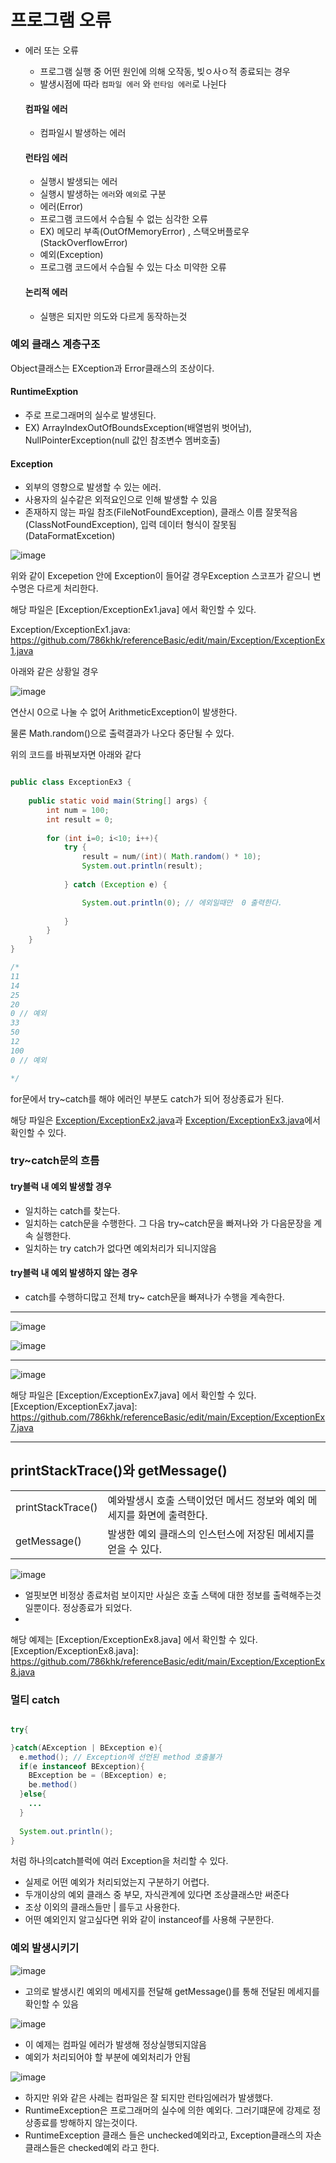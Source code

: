 # 프로그램 오류

- 에러 또는 오류
  - 프로그램 실행 중 어떤 원인에 의해 오작동, 빚ㅇ사ㅇ적 종료되는 경우
  - 발생시점에 따라 `컴파일 에러` 와 `런타임 에러`로 나뉜다

  #### 컴파일 에러
   - 컴파일시 발생하는 에러

  #### 런타임 에러
   - 실행시 발생되는 에러
   - 실행시 발생하는 `에러`와 `예외`로 구분
   - 에러(Error)
    - 프로그램 코드에서 수습될 수 없는 심각한 오류
    - EX) 메모리 부족(OutOfMemoryError) , 스택오버플로우(StackOverflowError)
   - 예외(Exception)
    - 프로그램 코드에서 수습될 수 있는 다소 미약한 오류
  #### 논리적 에러
   - 실행은 되지만 의도와 다르게 동작하는것


### 예외 클래스 계층구조

Object클래스는 EXception과 Error클래스의 조상이다.


#### RuntimeExption

- 주로 프로그래머의 실수로 발생된다.
- EX) ArrayIndexOutOfBoundsException(배열범위 벗어남), NullPointerException(null 값인 참조변수 멤버호출)

#### Exception 

- 외부의 영향으로 발생할 수 있는 에러.
- 사용자의 실수같은 외적요인으로 인해 발생할 수 있음
- 존재하지 않는 파일 참조(FileNotFoundException), 클래스 이름 잘못적음(ClassNotFoundException), 입력 데이터 형식이 잘못됨(DataFormatExcetion)


![image](https://user-images.githubusercontent.com/78067072/221392905-5a36c657-91b6-49c1-9a4b-01dcb205f08b.png)


위와 같이 Excepetion 안에 Exception이 들어갈 경우Exception 스코프가 같으니 변수명은 다르게 처리한다.

해당 파일은 [Exception/ExceptionEx1.java] 에서 확인할 수 있다.




 Exception/ExceptionEx1.java: https://github.com/786khk/referenceBasic/edit/main/Exception/ExceptionEx1.java



아래와 같은 상황일 경우


![image](https://user-images.githubusercontent.com/78067072/221393725-08450d53-b366-4d18-b1b7-afed7b95df72.png)


연산시 0으로 나눌 수 없어 ArithmeticException이 발생한다.

물론 Math.random()으로 출력결과가 나오다 중단될 수 있다.


위의 코드를 바꿔보자면 아래와 같다

```java

public class ExceptionEx3 {
   
    public static void main(String[] args) {
        int num = 100;
        int result = 0;
    
        for (int i=0; i<10; i++){
            try {
                result = num/(int)( Math.random() * 10);
                System.out.println(result);
                
            } catch (Exception e) {

                System.out.println(0); // 에외일때만  0 출력한다.
               
            }
        }
    }
}

/*
11
14
25
20
0 // 예외
33
50
12
100
0 // 예외

*/


```


for문에서 try~catch를 해야 에러인 부분도 catch가 되어 정상종료가 된다.

해당 파일은  [Exception/ExceptionEx2.java]과  [Exception/ExceptionEx3.java]에서 확인할 수 있다.

 [Exception/ExceptionEx2.java]: https://github.com/786khk/referenceBasic/edit/main/Exception/ExceptionEx2.java
 [Exception/ExceptionEx3.java]: https://github.com/786khk/referenceBasic/edit/main/Exception/ExceptionEx3.java

### try~catch문의 흐름

#### try블럭 내 예외 발생할 경우
 - 일치하는 catch를 찾는다.
 - 일치하는 catch문을 수행한다. 그 다음 try~catch문을 빠져나와 가 다음문장을 계속 실행한다.
 - 일치하는 try catch가 없다면 예외처리가 되니지않음

#### try블럭 내 예외 발생하지 않는 경우
 - catch를 수행하디많고 전체 try~ catch문을 빠져나가 수행을 계속한다.



<hr>

![image](https://user-images.githubusercontent.com/78067072/221394811-3862a5c2-0776-4728-b335-df9a74fe0700.png)


![image](https://user-images.githubusercontent.com/78067072/221394794-f27dde0b-6644-4b20-818e-22fcdbf128e5.png)






<hr>



![image](https://user-images.githubusercontent.com/78067072/221395434-88fe4808-6970-4582-abb8-550dce1330cc.png)



해당 파일은  [Exception/ExceptionEx7.java] 에서 확인할 수 있다.
 [Exception/ExceptionEx7.java]: https://github.com/786khk/referenceBasic/edit/main/Exception/ExceptionEx7.java
 
 
 <hr>
 
 
## printStackTrace()와 getMessage()

|||
|---|---|
|printStackTrace() | 예와발생시 호출 스택이었던 메서드 정보와 예외 메세지를 화면에 출력한다.|
|getMessage()|발생한 예외 클래스의 인스턴스에 저장된 메세지를 얻을 수 있다.|


![image](https://user-images.githubusercontent.com/78067072/221395618-0fb6fc30-a83f-4872-a36d-d01978560500.png)


- 얼핏보면 비정상 종료처럼 보이지만 사실은 호출 스택에 대한 정보를 출력해주는것일뿐이다. 정상종료가 되었다.
- 
해당 예제는 [Exception/ExceptionEx8.java] 에서 확인할 수 있다.
 [Exception/ExceptionEx8.java]: https://github.com/786khk/referenceBasic/edit/main/Exception/ExceptionEx8.java


### 멀티 catch


```java

try{

}catch(AException | BException e){
  e.method(); // Exception에 선언된 method 호출불가
  if(e instanceof BException){
    BException be = (BException) e;
    be.method()
  }else{
    ...
  }
  
  System.out.println();
}
```

처럼 하나의catch블럭에 여러 Exception을 처리할 수 있다.

- 실제로 어떤 예외가 처리되었는지 구분하기 어렵다.
- 두개이상의 예외 클래스 중 부모, 자식관계에 있다면 조상클래스만 써준다
- 조상 이외의 클래스들만 | 를두고 사용한다.
- 어떤 예외인지 알고싶다면 위와 같이 instanceof를 사용해 구분한다.



### 예외 발생시키기

![image](https://user-images.githubusercontent.com/78067072/221396316-5fd30462-2da6-4146-9b2f-83d4a36f9fcf.png)



- 고의로 발생시킨 예외의 메세지를 전달해 getMessage()를 통해 전달된 메세지를 확인할 수 있음


![image](https://user-images.githubusercontent.com/78067072/221396557-4324f68a-2295-41ca-b6ee-1ea365241885.png)

- 이 예제는 컴파일 에러가 발생해 정상실행되지않음 
- 예외가 처리되어야 할 부분에 예외처리가 안됨



![image](https://user-images.githubusercontent.com/78067072/221396595-42e9a0af-2d89-42b4-8ccf-0a69da769165.png)

- 하지만 위와 같은 사례는 컴파일은 잘 되지만 런타임에러가 발생했다.
- RuntimeException은 프로그래머의 실수에 의한 예외다. 그러기떄문에 강제로 정상종료를 방해하지 않는것이다.
- RuntimeException 클래스 들은 unchecked예외라고, Exception클래스의 자손 클래스들은 checked예외 라고 한다.
